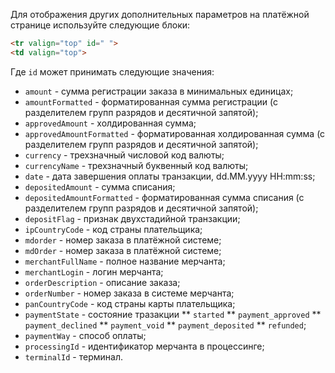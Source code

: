 Для отображения других дополнительных параметров на платёжной странице используйте следующие блоки:

```html
<tr valign="top" id=" ">
<td valign="top">
```

Где `id` может принимать следующие значения:
* `amount` - сумма регистрации заказа в минимальных единицах;
* `amountFormatted` - форматированная сумма регистрации (с разделителем групп разрядов и десятичной запятой);
* `approvedAmount` - холдированная сумма;
* `approvedAmountFormatted` - форматированная холдированная сумма (с разделителем групп разрядов и десятичной запятой);
* `currency` - трехзначный числовой код валюты;
* `currencyName` - трехзначный буквенный код валюты;
* `date` - дата завершения оплаты транзакции, dd.MM.yyyy HH:mm:ss;
* `depositedAmount` - сумма списания;
* `depositedAmountFormatted` - форматированная сумма списания (с разделителем групп разрядов и десятичной запятой);
* `depositFlag` - признак двухстадийной транзакции;
* `ipCountryCode` - код страны плательщика;
* `mdorder` - номер заказа в платёжной системе;
* `mdOrder` - номер заказа в платёжной системе;
* `merchantFullName` - полное название мерчанта;
* `merchantLogin` - логин мерчанта;
* `orderDescription` - описание заказа;
* `orderNumber` - номер заказа в системе мерчанта;
* `panCountryCode` - код страны карты плательщика;
* `paymentState` - состояние тразакции
** `started`
** `payment_approved`
** `payment_declined`
** `payment_void`
** `payment_deposited`
** `refunded`;
* `paymentWay` - способ оплаты;
* `processingId` - идентификатор мерчанта в процессинге;
* `terminalId` - терминал.
